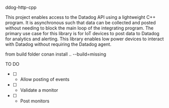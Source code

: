 ddog-http-cpp

This project enables access to the Datadog API using a lightweight C++ program.  It is asynchronous such that data can be collected and posted without needing to block the main loop of the integrating program.  The primary use case for this library is for IoT devices to post data to Datadog for analytics and alerting.  This library enables low power devices to interact with Datadog without requiring the Datadog agent.

from build folder
conan install .. --build=missing

TO DO
- [ ] - Allow posting of events
- [ ] - Validate a monitor 
- [ ] - Post monitors